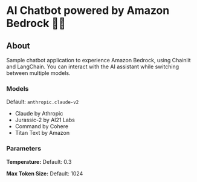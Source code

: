 # AI Chatbot powered by Amazon Bedrock 🚀🤖

## About
Sample chatbot application to experience Amazon Bedrock, using Chainlit and LangChain.
You can interact with the AI assistant while switching between multiple models.

### Models
Default: `anthropic.claude-v2`

* Claude by Athropic
* Jurassic-2 by AI21 Labs
* Command by Cohere
* Titan Text by Amazon

### Parameters
**Temperature:** Default: 0.3  

**Max Token Size:** Default: 1024  
